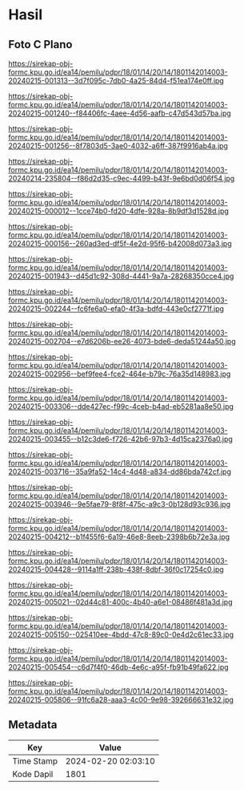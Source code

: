 # Hasil

## Foto C Plano

https://sirekap-obj-formc.kpu.go.id/ea14/pemilu/pdpr/18/01/14/20/14/1801142014003-20240215-001313--3d7f095c-7db0-4a25-84d4-f51ea174e0ff.jpg

https://sirekap-obj-formc.kpu.go.id/ea14/pemilu/pdpr/18/01/14/20/14/1801142014003-20240215-001240--f84406fc-4aee-4d56-aafb-c47d543d57ba.jpg

https://sirekap-obj-formc.kpu.go.id/ea14/pemilu/pdpr/18/01/14/20/14/1801142014003-20240215-001256--8f7803d5-3ae0-4032-a6ff-387f9916ab4a.jpg

https://sirekap-obj-formc.kpu.go.id/ea14/pemilu/pdpr/18/01/14/20/14/1801142014003-20240214-235804--f86d2d35-c9ec-4499-b43f-9e6bd0d06f54.jpg

https://sirekap-obj-formc.kpu.go.id/ea14/pemilu/pdpr/18/01/14/20/14/1801142014003-20240215-000012--1cce74b0-fd20-4dfe-928a-8b9df3d1528d.jpg

https://sirekap-obj-formc.kpu.go.id/ea14/pemilu/pdpr/18/01/14/20/14/1801142014003-20240215-000156--260ad3ed-df5f-4e2d-95f6-b42008d073a3.jpg

https://sirekap-obj-formc.kpu.go.id/ea14/pemilu/pdpr/18/01/14/20/14/1801142014003-20240215-001943--d45d1c92-308d-4441-9a7a-28268350cce4.jpg

https://sirekap-obj-formc.kpu.go.id/ea14/pemilu/pdpr/18/01/14/20/14/1801142014003-20240215-002244--fc6fe6a0-efa0-4f3a-bdfd-443e0cf2771f.jpg

https://sirekap-obj-formc.kpu.go.id/ea14/pemilu/pdpr/18/01/14/20/14/1801142014003-20240215-002704--e7d6206b-ee26-4073-bde6-deda51244a50.jpg

https://sirekap-obj-formc.kpu.go.id/ea14/pemilu/pdpr/18/01/14/20/14/1801142014003-20240215-002956--bef9fee4-fce2-464e-b79c-76a35d148983.jpg

https://sirekap-obj-formc.kpu.go.id/ea14/pemilu/pdpr/18/01/14/20/14/1801142014003-20240215-003306--dde427ec-f99c-4ceb-b4ad-eb5281aa8e50.jpg

https://sirekap-obj-formc.kpu.go.id/ea14/pemilu/pdpr/18/01/14/20/14/1801142014003-20240215-003455--b12c3de6-f726-42b6-97b3-4d15ca2376a0.jpg

https://sirekap-obj-formc.kpu.go.id/ea14/pemilu/pdpr/18/01/14/20/14/1801142014003-20240215-003716--35a9fa52-14c4-4d48-a834-dd86bda742cf.jpg

https://sirekap-obj-formc.kpu.go.id/ea14/pemilu/pdpr/18/01/14/20/14/1801142014003-20240215-003946--9e5fae79-8f8f-475c-a9c3-0b128d93c936.jpg

https://sirekap-obj-formc.kpu.go.id/ea14/pemilu/pdpr/18/01/14/20/14/1801142014003-20240215-004212--b1f455f6-6a19-46e8-8eeb-2398b6b72e3a.jpg

https://sirekap-obj-formc.kpu.go.id/ea14/pemilu/pdpr/18/01/14/20/14/1801142014003-20240215-004428--9114a1ff-238b-438f-8dbf-36f0c17254c0.jpg

https://sirekap-obj-formc.kpu.go.id/ea14/pemilu/pdpr/18/01/14/20/14/1801142014003-20240215-005021--02d44c81-400c-4b40-a6e1-08486f481a3d.jpg

https://sirekap-obj-formc.kpu.go.id/ea14/pemilu/pdpr/18/01/14/20/14/1801142014003-20240215-005150--025410ee-4bdd-47c8-89c0-0e4d2c61ec33.jpg

https://sirekap-obj-formc.kpu.go.id/ea14/pemilu/pdpr/18/01/14/20/14/1801142014003-20240215-005454--c6d7f4f0-46db-4e6c-a95f-fb91b49fa622.jpg

https://sirekap-obj-formc.kpu.go.id/ea14/pemilu/pdpr/18/01/14/20/14/1801142014003-20240215-005806--91fc6a28-aaa3-4c00-9e98-392666631e32.jpg


## Metadata

| Key        | Value               |
| ---------- | ------------------- |
| Time Stamp | 2024-02-20 02:03:10 |
| Kode Dapil | 1801                |



